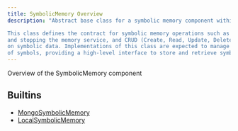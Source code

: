 ```yaml
---
title: SymbolicMemory Overview
description: "Abstract base class for a symbolic memory component within an agent.

This class defines the contract for symbolic memory operations such as starting
and stopping the memory service, and CRUD (Create, Read, Update, Delete) operations
on symbolic data. Implementations of this class are expected to manage collections
of symbols, providing a high-level interface to store and retrieve symbolic information."
---
```

Overview of the SymbolicMemory component
## Builtins
* [MongoSymbolicMemory](/docs/components/mongosymbolicmemory/mongosymbolicmemory/)
* [LocalSymbolicMemory](/docs/components/localsymbolicmemory/localsymbolicmemory/)